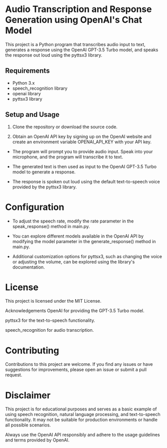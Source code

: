 
# Audio Transcription and Response Generation using OpenAI's Chat Model

This project is a Python program that transcribes audio input to text, generates a response using the OpenAI GPT-3.5 Turbo model, and speaks the response out loud using the pyttsx3 library.

## Requirements

- Python 3.x
- speech_recognition library
- openai library
- pyttsx3 library

## Setup and Usage

1. Clone the repository or download the source code.

2. Obtain an OpenAI API key by signing up on the OpenAI website and create an environment variable OPENAI_API_KEY with your API key.

- The program will prompt you to provide audio input. Speak into your microphone, and the program will transcribe it to text.

- The generated text is then used as input to the OpenAI GPT-3.5 Turbo model to generate a response.

- The response is spoken out loud using the default text-to-speech voice provided by the pyttsx3 library.

# Configuration
- To adjust the speech rate, modify the rate parameter in the speak_response() method in main.py. 

- You can explore different models available in the OpenAI API by modifying the model parameter in the generate_response() method in main.py.

- Additional customization options for pyttsx3, such as changing the voice or adjusting the volume, can be explored using the library's documentation.

# License
This project is licensed under the MIT License.

Acknowledgements
OpenAI for providing the GPT-3.5 Turbo model.

pyttsx3 for the text-to-speech functionality.

speech_recognition for audio transcription.

# Contributing
Contributions to this project are welcome. If you find any issues or have suggestions for improvements, please open an issue or submit a pull request.

# Disclaimer
This project is for educational purposes and serves as a basic example of using speech recognition, natural language processing, and text-to-speech functionality. It may not be suitable for production environments or handle all possible scenarios.

Always use the OpenAI API responsibly and adhere to the usage guidelines and terms provided by OpenAI.
